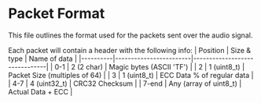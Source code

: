 # Packet Format
This file outlines the format used for the packets sent over the audio signal.  

Each packet will contain a header with the following info:
| Position | Size & type            | Name of data                  |
|----------|------------------------|-------------------------------|
| 0-1      | 2 (2 char)             | Magic bytes (ASCII 'TF')      |
| 2        | 1 (uint8_t)            | Packet Size (multiples of 64) |
| 3        | 1 (uint8_t)            | ECC Data % of regular data    |
| 4-7      | 4 (uint32_t)           | CRC32 Checksum                |
| 7-end    | Any (array of uint8_t) | Actual Data + ECC             |
